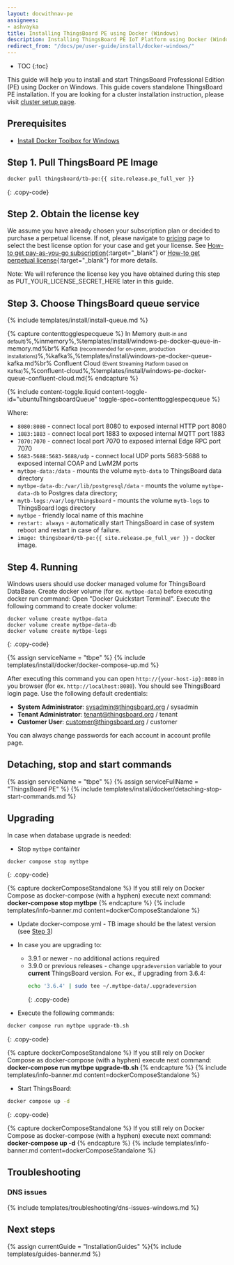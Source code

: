 ```yaml
---
layout: docwithnav-pe
assignees:
- ashvayka
title: Installing ThingsBoard PE using Docker (Windows)
description: Installing ThingsBoard PE IoT Platform using Docker (Windows)
redirect_from: "/docs/pe/user-guide/install/docker-windows/"
---
```


* TOC
{:toc}


This guide will help you to install and start ThingsBoard Professional Edition (PE) using Docker on Windows. 
This guide covers standalone ThingsBoard PE installation.
If you are looking for a cluster installation instruction, please visit [cluster setup page](/docs/user-guide/install/pe/cluster-setup/).  

## Prerequisites

- [Install Docker Toolbox for Windows](https://docker-docs.uclv.cu/toolbox/toolbox_install_windows/)
  
 
## Step 1. Pull ThingsBoard PE Image

```bash
docker pull thingsboard/tb-pe:{{ site.release.pe_full_ver }}
```
{: .copy-code}

## Step 2. Obtain the license key 

We assume you have already chosen your subscription plan or decided to purchase a perpetual license. 
If not, please navigate to [pricing](/pricing/) page to select the best license option for your case and get your license. 
See [How-to get pay-as-you-go subscription](https://www.youtube.com/watch?v=dK-QDFGxWek){:target="_blank"} or [How-to get perpetual license](https://www.youtube.com/watch?v=GPe0lHolWek){:target="_blank"} for more details.

Note: We will reference the license key you have obtained during this step as PUT_YOUR_LICENSE_SECRET_HERE later in this guide.

## Step 3. Choose ThingsBoard queue service

{% include templates/install/install-queue.md %}

{% capture contenttogglespecqueue %}
In Memory <small>(built-in and default)</small>%,%inmemory%,%templates/install/windows-pe-docker-queue-in-memory.md%br%
Kafka <small>(recommended for on-prem, production installations)</small>%,%kafka%,%templates/install/windows-pe-docker-queue-kafka.md%br%
Confluent Cloud <small>(Event Streaming Platform based on Kafka)</small>%,%confluent-cloud%,%templates/install/windows-pe-docker-queue-confluent-cloud.md{% endcapture %}

{% include content-toggle.liquid content-toggle-id="ubuntuThingsboardQueue" toggle-spec=contenttogglespecqueue %} 

Where: 
    
- `8080:8080`            - connect local port 8080 to exposed internal HTTP port 8080
- `1883:1883`            - connect local port 1883 to exposed internal MQTT port 1883
- `7070:7070`            - connect local port 7070 to exposed internal Edge RPC port 7070
- `5683-5688:5683-5688/udp`            - connect local UDP ports 5683-5688 to exposed internal COAP and LwM2M ports 
- `mytbpe-data:/data`   - mounts the volume `mytb-data` to ThingsBoard data directory
- `mytbpe-data-db:/var/lib/postgresql/data`   - mounts the volume `mytbpe-data-db` to Postgres data directory;
- `mytb-logs:/var/log/thingsboard`   - mounts the volume `mytb-logs` to ThingsBoard logs directory
- `mytbpe`             - friendly local name of this machine
- `restart: always`        - automatically start ThingsBoard in case of system reboot and restart in case of failure.
- `image: thingsboard/tb-pe:{{ site.release.pe_full_ver }}`          - docker image.

## Step 4. Running

Windows users should use docker managed volume for ThingsBoard DataBase. 
Create docker volume (for ex. `mytbpe-data`) before executing docker run command:
Open "Docker Quickstart Terminal". Execute the following command to create docker volume:

``` 
docker volume create mytbpe-data
docker volume create mytbpe-data-db
docker volume create mytbpe-logs
```
{: .copy-code}


{% assign serviceName = "tbpe" %}
{% include templates/install/docker/docker-compose-up.md %}

After executing this command you can open `http://{your-host-ip}:8080` in you browser (for ex. `http://localhost:8080`). You should see ThingsBoard login page.
Use the following default credentials:

- **System Administrator**: sysadmin@thingsboard.org / sysadmin
- **Tenant Administrator**: tenant@thingsboard.org / tenant
- **Customer User**: customer@thingsboard.org / customer
    
You can always change passwords for each account in account profile page.

## Detaching, stop and start commands

{% assign serviceName = "tbpe" %}
{% assign serviceFullName = "ThingsBoard PE" %}
{% include templates/install/docker/detaching-stop-start-commands.md %}

## Upgrading

In case when database upgrade is needed:

* Stop `mytbpe` container

```bash
docker compose stop mytbpe
```
 {: .copy-code}

{% capture dockerComposeStandalone %}
If you still rely on Docker Compose as docker-compose (with a hyphen) execute next command:
<br>**docker-compose stop mytbpe**
{% endcapture %}
{% include templates/info-banner.md content=dockerComposeStandalone %}

* Update docker-compose.yml - TB image should be the latest version (see [Step 3](#step-3-choose-thingsboard-queue-service))

* In case you are upgrading to:
  * 3.9.1 or newer - no additional actions required
  * 3.9.0 or previous releases - change `upgradeversion` variable to your **current** ThingsBoard version. For ex., if upgrading from 3.6.4:
    ```bash
    echo '3.6.4' | sudo tee ~/.mytbpe-data/.upgradeversion
    ```
    {: .copy-code}

* Execute the following commands:

```bash
docker compose run mytbpe upgrade-tb.sh
```
{: .copy-code}

{% capture dockerComposeStandalone %}
If you still rely on Docker Compose as docker-compose (with a hyphen) execute next command:
<br>**docker-compose run mytbpe upgrade-tb.sh**
{% endcapture %}
{% include templates/info-banner.md content=dockerComposeStandalone %}

* Start ThingsBoard:

```bash
docker compose up -d
```
{: .copy-code}

{% capture dockerComposeStandalone %}
If you still rely on Docker Compose as docker-compose (with a hyphen) execute next command:
<br>**docker-compose up -d**
{% endcapture %}
{% include templates/info-banner.md content=dockerComposeStandalone %}

## Troubleshooting

### DNS issues

{% include templates/troubleshooting/dns-issues-windows.md %}

## Next steps

{% assign currentGuide = "InstallationGuides" %}{% include templates/guides-banner.md %}
